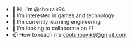 - 👋 Hi, I’m @shouvik94
- 👀 I’m interested in games and technology
- 🌱 I’m currently learning engineering
- 💞️ I’m looking to collaborate on ??
- 📫 How to reach me coolshouvik9@gmail.com

<!---
shouvik94/shouvik94 is a ✨ special ✨ repository because its `README.md` (this file) appears on your GitHub profile.
You can click the Preview link to take a look at your changes.
--->
